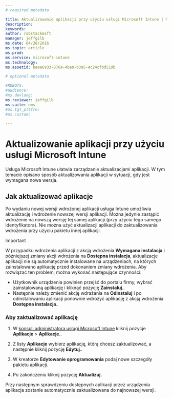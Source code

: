 ```yaml
---
# required metadata

title: Aktualizowanie aplikacji przy użyciu usługi Microsoft Intune | Microsoft Intune
description:
keywords:
author: robstackmsft
manager: jeffgilb
ms.date: 04/28/2016
ms.topic: article
ms.prod:
ms.service: microsoft-intune
ms.technology:
ms.assetid: beee6933-876a-4be0-b395-4c24cfbd519b

# optional metadata

#ROBOTS:
#audience:
#ms.devlang:
ms.reviewer: jeffgilb
ms.suite: ems
#ms.tgt_pltfrm:
#ms.custom:

---
```


# Aktualizowanie aplikacji przy użyciu usługi Microsoft Intune
Usługa Microsoft Intune ułatwia zarządzanie aktualizacjami aplikacji. W tym temacie opisano sposób aktualizowania aplikacji w sytuacji, gdy jest wymagana nowa wersja.

## Jak aktualizować aplikacje
Po wydaniu nowej wersji wdrożonej aplikacji usługa Intune umożliwia aktualizację i wdrożenie nowszej wersji aplikacji. Można jedynie zastąpić wdrożenie na nowszą wersję tej samej aplikacji (przy użyciu tego samego identyfikatora). Nie można użyć aktualizacji aplikacji do zaktualizowania wdrożenia przy użyciu pakietu innej aplikacji.

> [!IMPORTANT]
> W przypadku wdrożenia aplikacji z akcją wdrożenia **Wymagana instalacja** i późniejszej zmiany akcji wdrożenia na **Dostępna instalacja**, aktualizacje aplikacji nie są automatycznie instalowane na urządzeniach, na których zainstalowano aplikację przed dokonaniem zmiany wdrożenia. Aby rozwiązać ten problem, można wykonać następujące czynności:
> 
> -   Użytkownik urządzenia powinien przejść do portalu firmy, wybrać zainstalowaną aplikację i kliknąć pozycję **Zainstaluj**..
> -   Następnie należy zmienić akcję wdrażania na **Odinstaluj** i po odinstalowaniu aplikacji ponownie wdrożyć aplikację z akcją wdrożenia **Dostępna instalacja**..

### Aby zaktualizować aplikację

1.  W [konsoli administratora usługi Microsoft Intune](https://manage.microsoft.com) kliknij pozycje **Aplikacje** &gt; **Aplikacje**..

2.  Z listy **Aplikacje** wybierz aplikację, którą chcesz zaktualizować, a następnie kliknij pozycję **Edytuj**..

3.  W kreatorze **Edytowanie oprogramowania** podaj nowe szczegóły pakietu aplikacji.

4.  Po zakończeniu kliknij pozycję **Aktualizuj**.

Przy następnym sprawdzeniu dostępnych aplikacji przez urządzenia aplikacja zostanie automatycznie zaktualizowana do najnowszej wersji.





<!--HONumber=May16_HO1-->


